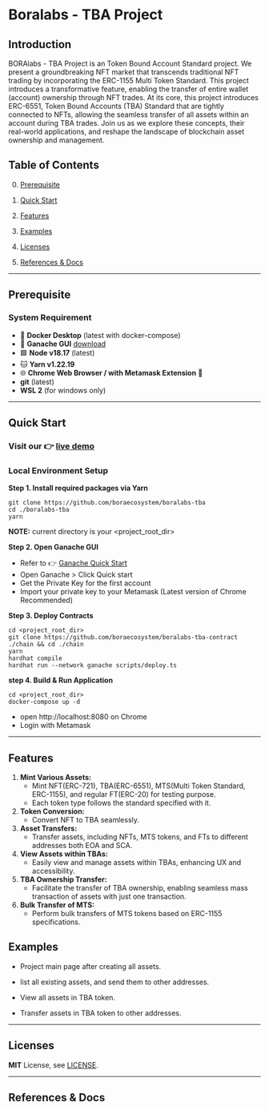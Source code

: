 # Boralabs - TBA Project

## Introduction

BORAlabs - TBA Project is an Token Bound Account Standard project. We present a groundbreaking NFT market that
transcends traditional NFT trading by incorporating the ERC-1155 Multi Token Standard. This project introduces a
transformative feature, enabling the transfer of entire wallet (account) ownership through NFT trades. At its core, this
project introduces ERC-6551, Token Bound Accounts (TBA) Standard that are tightly connected to NFTs, allowing the
seamless transfer of all assets within an account during TBA trades. Join us as we explore these concepts, their
real-world applications, and reshape the landscape of blockchain asset ownership and management.

## Table of Contents

0. [Prerequisite](#prerequisite)

1. [Quick Start](#quick-start)

2. [Features](#features)

3. [Examples](#examples)

4. [Licenses](#licenses)

5. [References & Docs](#references---docs)

---

## Prerequisite

### System Requirement

- 🐳 **Docker Desktop** (latest with docker-compose)
- 🥮 **Ganache GUI** [download](https://trufflesuite.com/ganache/)
- 🟩 **Node v18.17** (latest)
- 🐱 **Yarn v1.22.19**
- 🌐 **Chrome Web Browser / with Metamask Extension** 🦊
- **git** (latest)
- **WSL 2** (for windows only)
---

## Quick Start

### Visit our 👉 [live demo](https://tba.boralabs.net/)

### Local Environment Setup

**Step 1. Install required packages via Yarn**</br>
```shell
git clone https://github.com/boraecosystem/boralabs-tba
cd ./boralabs-tba
yarn
```
**NOTE:** current directory is your <project_root_dir>

**Step 2. Open Ganache GUI** </br>

- Refer to 👉 [Ganache Quick Start](https://trufflesuite.com/docs/ganache/quickstart/)
- Open Ganache > Click Quick start
- Get the Private Key for the first account
- Import your private key to your Metamask (Latest version of Chrome Recommended)


**Step 3. Deploy Contracts** </br>
```shell
cd <project_root_dir>
git clone https://github.com/boraecosystem/boralabs-tba-contract ./chain && cd ./chain
yarn
hardhat compile
hardhat run --network ganache scripts/deploy.ts
```

**step 4. Build & Run Application**
```shell
cd <project_root_dir>
docker-compose up -d
```

- open http://localhost:8080 on Chrome
- Login with Metamask

---
## Features

1. **Mint Various Assets:**
    - Mint NFT(ERC-721), TBA(ERC-6551), MTS(Multi Token Standard, ERC-1155), and regular FT(ERC-20) for testing purpose.
    - Each token type follows the standard specified with it.
2. **Token Conversion:**
    - Convert NFT to TBA seamlessly.
3. **Asset Transfers:**
    - Transfer assets, including NFTs, MTS tokens, and FTs to different addresses both EOA and SCA.
4. **View Assets within TBAs:**
    - Easily view and manage assets within TBAs, enhancing UX and accessibility.
5. **TBA Ownership Transfer:**
    - Facilitate the transfer of TBA ownership, enabling seamless mass transaction of assets with just one transaction.
6. **Bulk Transfer of MTS:**
    - Perform bulk transfers of MTS tokens based on ERC-1155 specifications.

## Examples

- Project main page after creating all assets.

- list all existing assets, and send them to other addresses.

- View all assets in TBA token.

- Transfer assets in TBA token to other addresses.

---

## Licenses

**MIT** License, see [LICENSE](./LICENSE).

---

## References & Docs

